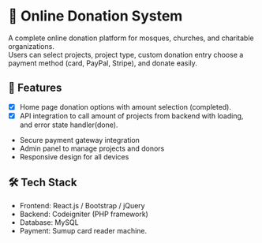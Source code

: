 # 🏦 Online Donation System

A complete online donation platform for mosques, churches, and charitable organizations.  
Users can select projects, project type, custom donation entry choose a payment method (card, PayPal, Stripe), and donate easily.

## 🚀 Features

- [x] Home page donation options with amount selection (completed).
- [x] API integration to call amount of projects from backend with loading, and error state handler(done).
- Secure payment gateway integration
- Admin panel to manage projects and donors
- Responsive design for all devices

## 🛠️ Tech Stack

- Frontend: React.js / Bootstrap / jQuery
- Backend: Codeigniter (PHP framework)
- Database: MySQL
- Payment: Sumup card reader machine.
